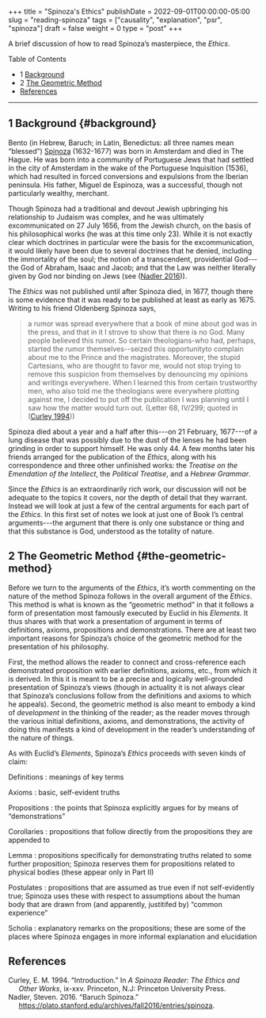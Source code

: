 +++
title = "Spinoza's Ethics"
publishDate = 2022-09-01T00:00:00-05:00
slug = "reading-spinoza"
tags = ["causality", "explanation", "psr", "spinoza"]
draft = false
weight = 0
type = "post"
+++

A brief discussion of how to read Spinoza&rsquo;s masterpiece, the _Ethics_.

<div class="ox-hugo-toc toc has-section-numbers">

<div class="heading">Table of Contents</div>

- <span class="section-num">1</span> [Background](#background)
- <span class="section-num">2</span> [The Geometric Method](#the-geometric-method)
- [References](#references)

</div>
<!--endtoc-->

---


## <span class="section-num">1</span> Background {#background}

Bento (in Hebrew, Baruch; in Latin, Benedictus: all three names mean &ldquo;blessed&rdquo;)
[Spinoza](https://plato.stanford.edu/entries/spinoza/) (1632-1677) was born in Amsterdam and died in The Hague. He was born into a
community of Portuguese Jews that had settled in the city of Amsterdam in the wake of
the Portuguese Inquisition (1536), which had resulted in forced conversions and
expulsions from the Iberian peninsula. His father, Miguel de Espinoza, was a
successful, though not particularly wealthy, merchant.

Though Spinoza had a traditional and devout Jewish upbringing his relationship to
Judaism was complex, and he was ultimately excommunicated on 27 July 1656, from the
Jewish church, on the basis of his philosophical works (he was at this time only
23). While it is not exactly clear which doctrines in particular were the basis for
the excommunication, it would likely have been due to several doctrines that he
denied, including the immortality of the soul; the notion of a transcendent,
providential God---the God of Abraham, Isaac and Jacob; and that the Law was neither
literally given by God nor binding on Jews (see (<a href="#citeproc_bib_item_2">Nadler 2016</a>)).

The _Ethics_ was not published until after Spinoza died, in 1677, though there is some
evidence that it was ready to be published at least as early as 1675. Writing to his
friend Oldenberg Spinoza says,

> a rumor was spread everywhere that a book of mine about god was in the
> press, and that in it I strove to show that there is no God. Many
> people believed this rumor. So certain theologians-who had, perhaps,
> started the rumor themselves--seized this opportunityto complain about
> me to the Prince and the magistrates. Moreover, the stupid Cartesians,
> who are thought to favor me, would not stop trying to remove this
> suspicion from themselves by denouncing my opinions and writings
> everywhere. When I learned this from certain trustworthy men, who also
> told me the theologians were everywhere plotting against me, I decided
> to put off the publication I was planning until I saw how the matter
> would turn out. (Letter 68, IV/299; quoted in (<a href="#citeproc_bib_item_1">Curley 1994</a>))

Spinoza died about a year and a half after this---on 21 February, 1677---of a lung
disease that was possibly due to the dust of the lenses he had been grinding in order
to support himself. He was only 44. A few months later his friends arranged for the
publication of the _Ethics_, along with his correspondence and three other unfinished
works: the _Treatise on the Emendation of the Intellect_, the _Political Treatise_, and a
_Hebrew Grammar_.

Since the _Ethics_ is an extraordinarily rich work, our discussion will not be adequate
to the topics it covers, nor the depth of detail that they warrant. Instead we will
look at just a few of the central arguments for each part of the _Ethics_. In this
first set of notes we look at just one of Book I&rsquo;s central arguments---the argument
that there is only one substance or thing and that this substance is God, understood as the
totality of nature.


## <span class="section-num">2</span> The Geometric Method {#the-geometric-method}

Before we turn to the arguments of the _Ethics_, it&rsquo;s worth commenting on the nature of
the method Spinoza follows in the overall argument of the _Ethics_. This method is what
is known as the &ldquo;geometric method&rdquo; in that it follows a form of presentation most
famously executed by Euclid in his _Elements_. It thus shares with that work a
presentation of argument in terms of definitions, axioms, propositions and
demonstrations. There are at least two important reasons for Spinoza&rsquo;s choice of the
geometric method for the presentation of his philosophy.

First, the method allows the reader to connect and cross-reference each demonstrated
proposition with earlier definitions, axioms, etc., from which it is derived. In this
it is meant to be a precise and logically well-grounded presentation of Spinoza&rsquo;s
views (though in actuality it is not always clear that Spinoza&rsquo;s conclusions follow
from the definitions and axioms to which he appeals). Second, the geometric method is
also meant to embody a kind of _development_ in the thinking of the reader; as the
reader moves through the various initial definitions, axioms, and demonstrations, the
activity of doing this manifests a kind of development in the reader&rsquo;s understanding
of the nature of things.

As with Euclid&rsquo;s _Elements_, Spinoza&rsquo;s _Ethics_ proceeds with seven kinds of claim:

Definitions
: meanings of key terms

Axioms
: basic, self-evident truths

Propositions
: the points that Spinoza explicitly argues for by means of &ldquo;demonstrations&rdquo;

Corollaries
: propositions that follow directly from the propositions they are appended to

Lemma
: propositions specifically for demonstrating truths related to some further
    proposition; Spinoza reserves them for propositions related to physical bodies (these appear only in Part II)

Postulates
: propositions that are assumed as true even if not self-evidently
    true; Spinoza uses these with respect to assumptions about the human body that are drawn from (and apparently, justitifed by) &ldquo;common experience&rdquo;

Scholia
: explanatory remarks on the propositions; these are some of the places
    where Spinoza engages in more informal explanation and elucidation


## References

<style>.csl-entry{text-indent: -1.5em; margin-left: 1.5em;}</style><div class="csl-bib-body">
  <div class="csl-entry"><a id="citeproc_bib_item_1"></a>Curley, E. M. 1994. “Introduction.” In <i>A Spinoza Reader: The Ethics and Other Works</i>, ix-xxv. Princeton, N.J: Princeton University Press.</div>
  <div class="csl-entry"><a id="citeproc_bib_item_2"></a>Nadler, Steven. 2016. “Baruch Spinoza.” <a href="https://plato.stanford.edu/archives/fall2016/entries/spinoza">https://plato.stanford.edu/archives/fall2016/entries/spinoza</a>.</div>
</div>

